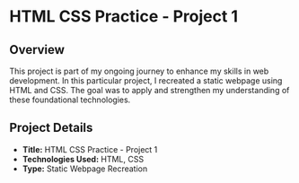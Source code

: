# HTML CSS Practice - Project 1

## Overview
This project is part of my ongoing journey to enhance my skills in web development. In this particular project, I recreated a static webpage using HTML and CSS. The goal was to apply and strengthen my understanding of these foundational technologies.

## Project Details
- **Title:** HTML CSS Practice - Project 1
- **Technologies Used:** HTML, CSS
- **Type:** Static Webpage Recreation
